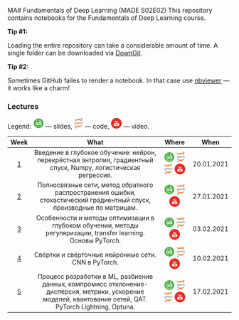 MA# Fundamentals of Deep Learning (MADE S02E02)
This repository contains notebooks for the Fundamentals of Deep Learning course.

**Tip #1:**

Loading the entire repository can take a considerable amount of time. A single folder can be downloaded via [DownGit](https://downgit.github.io/).

**Tip #2:**

Sometimes GitHub failes to render a notebook. In that case use [nbviewer](https://nbviewer.jupyter.org/) — it works like a charm!

### Lectures

Legend: ![](./icons/pdf.png) — slides, ![](./icons/jupyter.png) — code, ![](./icons/youtube.png) — video.

Week | What | Where | When
:--: | :--: | :---: | :--:
[1](https://data.mail.ru/curriculum/program/lesson/16355/) | Введение в глубокое обучение: нейрон, перекрёстная энтропия, градиентный спуск, Numpy, логистическая регрессия. | [![](./icons/pdf.png)](https://github.com/alex-tikh/MADE_2_base_dl/blob/master/01-intro-dl-logreg-20-01-2021/01_intro_dl_logreg.pdf) [![](./icons/jupyter.png)](https://nbviewer.jupyter.org/github/alex-tikh/MADE_2_base_dl/blob/master/01-intro-dl-logreg-20-01-2021/01_numpy.ipynb) [![](./icons/jupyter.png)](https://nbviewer.jupyter.org/github/alex-tikh/MADE_2_base_dl/blob/master/01-intro-dl-logreg-20-01-2021/01_logreg.ipynb) [![](./icons/youtube.png)](https://youtu.be/WiFQF8sTxko) | 20.01.2021
[2](https://data.mail.ru/curriculum/program/lesson/16356/) | Полносвязные сети, метод обратного распространения ошибки, стохастический градиентный спуск, производные по матрицам. | [![](./icons/pdf.png)](https://github.com/alex-tikh/MADE_2_base_dl/blob/master/02-fc-nets-backprop-27-01-2021/02_fc_nets_backprop.pdf) [![](./icons/jupyter.png)](https://nbviewer.jupyter.org/github/alex-tikh/MADE_2_base_dl/blob/master/02-fc-nets-backprop-27-01-2021/02_fc_nets_backprop.ipynb) [![](./icons/youtube.png)](https://youtu.be/OUsKEHaOLtE) | 27.01.2021
[3](https://data.mail.ru/curriculum/program/lesson/16357/) | Особенности и методы оптимизации в глубоком обучении, методы регуляризации, transfer learning. Основы PyTorch. | [![](./icons/pdf.png)](https://github.com/alex-tikh/MADE_2_base_dl/blob/master/03-optimization-03-02-2021/03_optimization.pdf) [![](./icons/jupyter.png)](https://nbviewer.jupyter.org/github/alex-tikh/MADE_2_base_dl/blob/master/03-optimization-03-02-2021/03_pytorch_workshop.ipynb) [![](./icons/youtube.png)](https://youtu.be/D_gZEeTw_m8) | 03.02.2021
[4](https://data.mail.ru/curriculum/program/lesson/16358/) | Свёртки и свёрточные нейронные сети. CNN в PyTorch. | [![](./icons/pdf.png)](https://github.com/alex-tikh/MADE_2_base_dl/blob/master/04-convolutional-networks-10-02-2021/04_convolutional_networks.pdf) [![](./icons/jupyter.png)](https://nbviewer.jupyter.org/github/alex-tikh/MADE_2_base_dl/blob/master/04-convolutional-networks-10-02-2021/04_convolutional_networks.ipynb) [![](./icons/youtube.png)](https://youtu.be/alHypNTzFfE) | 10.02.2021
[5](https://data.mail.ru/curriculum/program/lesson/16359/) | Процесс разработки в ML, разбиение данных, компромисс отклонение-дисперсия, метрики, ускорение моделей, квантование сетей, QAT. PyTorch Lightning, Optuna. | [![](./icons/pdf.png)](https://github.com/alex-tikh/MADE_2_base_dl/blob/master/05-recap-speedup-hopt-17-02-2021/05_recap_speedup_hopt.pdf) [![](./icons/jupyter.png)](https://github.com/alex-tikh/MADE_2_base_dl/blob/master/05-recap-speedup-hopt-17-02-2021/05_testset_size_evaluation.ipynb) [![](./icons/jupyter.png)](https://nbviewer.jupyter.org/github/alex-tikh/MADE_2_base_dl/blob/master/05-recap-speedup-hopt-17-02-2021/05_lightning_optuna.ipynb) [![](./icons/youtube.png)](https://youtu.be/iFJ7wfq0BuM) | 17.02.2021
